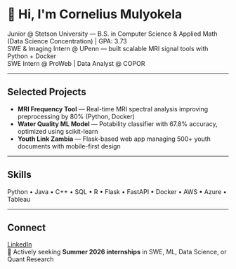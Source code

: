 # 👋 Hi, I'm Cornelius Mulyokela  

Junior @ Stetson University — B.S. in Computer Science & Applied Math (Data Science Concentration) | GPA: 3.73  
SWE & Imaging Intern @ UPenn — built scalable MRI signal tools with Python + Docker  
SWE Intern @ ProWeb | Data Analyst @ COPOR  

---

## Selected Projects
- **MRI Frequency Tool** — Real-time MRI spectral analysis improving preprocessing by 80% (Python, Docker)  
- **Water Quality ML Model** — Potability classifier with 67.8% accuracy, optimized using scikit-learn  
- **Youth Link Zambia** — Flask-based web app managing 500+ youth documents with mobile-first design  

---

## Skills
Python • Java • C++ • SQL • R • Flask • FastAPI • Docker • AWS • Azure • Tableau  

---

## Connect
[LinkedIn](https://www.linkedin.com/in/cornelius-mulyokela-a65366225)  
📌 Actively seeking **Summer 2026 internships** in SWE, ML, Data Science, or Quant Research  
